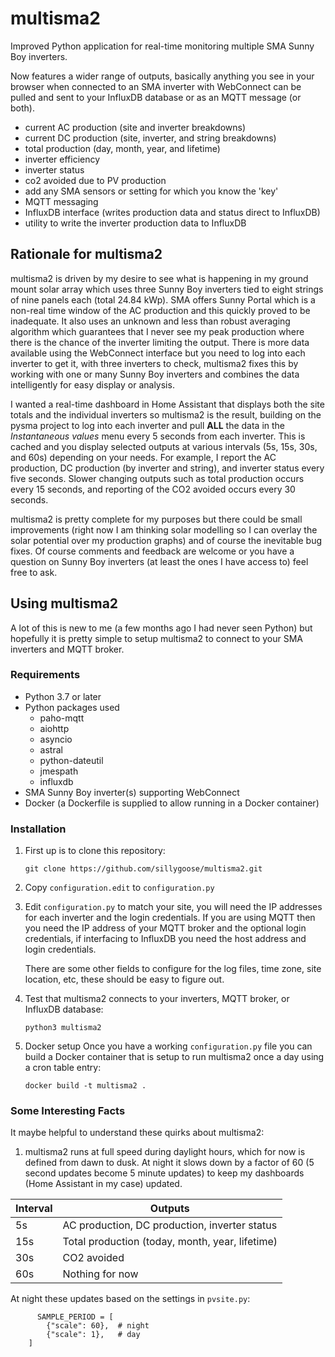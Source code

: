 # multisma2
Improved Python application for real-time monitoring multiple SMA Sunny Boy inverters.

Now features a wider range of outputs, basically anything you see in your browser when connected to an SMA inverter with WebConnect can be pulled and sent to your InfluxDB database or as an MQTT message (or both).

- current AC production (site and inverter breakdowns)
- current DC production (site, inverter, and string breakdowns)
- total production (day, month, year, and lifetime)
- inverter efficiency
- inverter status
- co2 avoided due to PV production
- add any SMA sensors or setting for which you know the 'key'
- MQTT messaging
- InfluxDB interface (writes production data and status direct to InfluxDB)
- utility to write the inverter production data to InfluxDB

## Rationale for multisma2
multisma2 is driven by my desire to see what is happening in my ground mount solar array which uses three Sunny Boy inverters tied to eight strings of nine panels each (total 24.84 kWp).  SMA offers Sunny Portal which is a non-real time window of the AC production and this quickly proved to be inadequate.  It also uses an unknown and less than robust averaging algorithm which guarantees that I never see my peak production where there is the chance of the inverter limiting the output.  There is more data available using the WebConnect interface but you need to log into each inverter to get it, with three inverters to check, multisma2 fixes this by working with one or many Sunny Boy inverters and combines the data intelligently for easy display or analysis.

I wanted a real-time dashboard in Home Assistant that displays both the site totals and the individual inverters so multisma2 is the result, building on the pysma project to log into each inverter and pull **ALL** the data in the *Instantaneous values* menu every 5 seconds from each inverter.  This is cached and you display selected outputs at various intervals (5s, 15s, 30s, and 60s) depending on your needs.  For example, I report the AC production, DC production (by inverter and string), and inverter status every five seconds.  Slower changing outputs such as total production occurs every 15 seconds, and reporting of the CO2 avoided occurs every 30 seconds.

multisma2 is pretty complete for my purposes but there could be small improvements (right now I am thinking solar modelling so I can overlay the solar potential over my production graphs) and of course the inevitable bug fixes. Of course comments and feedback are welcome or you have a question on Sunny Boy inverters (at least the ones I have access to) feel free to ask.

## Using multisma2
A lot of this is new to me (a few months ago I had never seen Python) but hopefully it is pretty simple to setup multisma2 to connect to your SMA inverters and MQTT broker. 
### Requirements
- Python 3.7 or later
- Python packages used
    - paho-mqtt
    - aiohttp
    - asyncio
    - astral
    - python-dateutil
    - jmespath
    - influxdb
- SMA Sunny Boy inverter(s) supporting WebConnect
- Docker (a Dockerfile is supplied to allow running in a Docker container)

### Installation
1.  First up is to clone this repository:

    `git clone https://github.com/sillygoose/multisma2.git`

2.  Copy `configuration.edit` to `configuration.py`

3.  Edit `configuration.py` to match your site, you will need the IP addresses for each inverter and the login credentials.  If you are using MQTT then you need the IP address of your MQTT broker and the optional login credentials, if interfacing to InfluxDB you need the host address and login credentials.

    There are some other fields to configure for the log files, time zone, site location, etc, these should be easy to figure out.

4.  Test that multisma2 connects to your inverters, MQTT broker, or InfluxDB database:

    `python3 multisma2`

5.  Docker setup
Once you have a working `configuration.py` file you can build a Docker container that is setup to run multisma2 once a day using a cron table entry:

    `docker build -t multisma2 .`

### Some Interesting Facts
It maybe helpful to understand these quirks about multisma2:

1.  multisma2 runs at full speed during daylight hours, which for now is defined from dawn to dusk.  At night it slows down by a factor of 60 (5 second updates become 5 minute updates) to keep my dashboards (Home Assistant in my case) updated.

| Interval | Outputs |
| --- | --------- |
| 5s | AC production, DC production, inverter status |
| 15s | Total production (today, month, year, lifetime) |
| 30s | CO2 avoided |
| 60s | Nothing for now |

At night these updates based on the settings in `pvsite.py`: 
```
      SAMPLE_PERIOD = [
        {"scale": 60},  # night
        {"scale": 1},   # day
    ]
```

